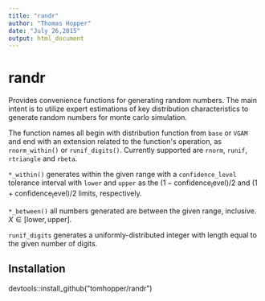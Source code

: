 ```yaml
---
title: "randr"
author: "Thomas Hopper"
date: "July 26,2015"
output: html_document
---
```


# randr

Provides convenience functions for generating random numbers. The main intent is to utilize expert estimations of key distribution characteristics to generate random numbers for monte carlo simulation.

The function names all begin with distribution function from `base` or `VGAM` and end with an extension related to the function's operation, as `rnorm_within()` or `runif_digits()`. Currently supported are `rnorm`, `runif`, `rtriangle` and `rbeta`.

`*_within()` generates within the given range with a `confidence_level` tolerance interval with `lower` and `upper` as the $(1 - \mathrm{confidence_level})/2$ and $(1 + \mathrm{confidence_level})/2$ limits, respectively.

`*_between()` all numbers generated are between the given range, inclusive. $X \in \left[\mathrm{lower}, \mathrm{upper}\right]$.

`runif_digits` generates a uniformly-distributed integer with length equal to the given number of digits. 

## Installation

devtools::install_github("tomhopper/randr")

